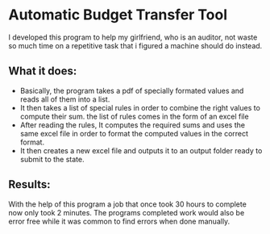 # Automatic Budget Transfer Tool
I developed this program to help my girlfriend, who is an auditor, not waste so much time on a repetitive task that i figured a machine should do instead.

## What it does:
- Basically, the program takes a pdf of specially formated values and reads all of them into a list.
- It then takes a list of special rules in order to combine the right values to compute their sum. the list of rules comes in the form of an excel file
- After reading the rules, It computes the required sums and uses the same excel file in order to format the computed values in the correct format.
- It then creates a new excel file and outputs it to an output folder ready to submit to the state.

## Results:
With the help of this program a job that once took 30 hours to complete now only took 2 minutes. The programs completed work would also be error free while it was common to find errors when done manually. 
